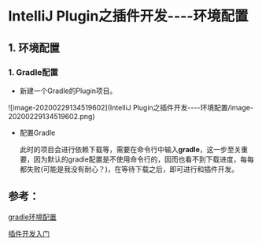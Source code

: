 # IntelliJ Plugin之插件开发----环境配置

## 1.	环境配置

### 1.	Gradle配置

- 新建一个Gradle的Plugin项目。

![image-20200229134519602](IntelliJ Plugin之插件开发----环境配置/image-20200229134519602.png)

- 配置Gradle

    此时的项目会进行依赖下载等，需要在命令行中输入**gradle**，这一步至关重要，因为默认的gradle配置是不使用命令行的，因而也看不到下载进度，每每都失败(可能是我没有耐心？)，在等待下载之后，即可进行和插件开发。







## 参考：

[gradle环境配置](https://www.jianshu.com/p/cb87f5e7568f)

[插件开发入门](https://zhuanlan.zhihu.com/p/57541660)